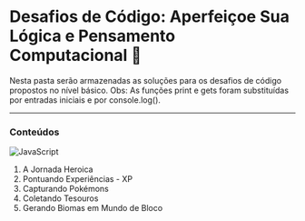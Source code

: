 # Desafios de Código: Aperfeiçoe Sua Lógica e Pensamento Computacional 📘

Nesta pasta serão armazenadas as soluções para os desafios de código propostos no nível básico.
Obs: As funções print e gets foram substituídas por entradas iniciais e por console.log().

---
### Conteúdos

![JavaScript](https://img.shields.io/badge/javascript-FFF?style=for-the-badge&logo=javascript&logoColor=FFFF)

1. A Jornada Heroica
2. Pontuando Experiências - XP
3. Capturando Pokémons
4. Coletando Tesouros
5. Gerando Biomas em Mundo de Bloco